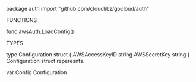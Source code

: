 package auth
    import "github.com/cloudlibz/gocloud/auth"


FUNCTIONS

func awsAuth.LoadConfig()

TYPES

type Configuration struct {
    AWSAccessKeyID string
    AWSSecretKey   string
}
    Configuration struct reperesnts.

var Config Configuration
